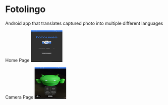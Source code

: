 # Fotolingo
Android app that translates captured photo into multiple different languages

Home Page
<img src="fotolingo-fotos.jpg" width="100" height="100">

Camera Page
<img src="fotolingo-fotos2.jpg" width="100" height="100">
